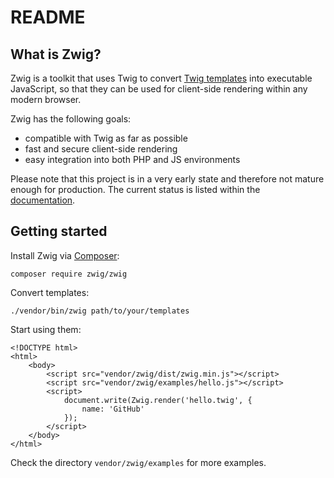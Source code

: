 README
======

What is Zwig?
-------------

Zwig is a toolkit that uses Twig to convert [Twig templates][1] into executable JavaScript,
so that they can be used for client-side rendering within any modern browser.

Zwig has the following goals:
 * compatible with Twig as far as possible
 * fast and secure client-side rendering
 * easy integration into both PHP and JS environments

Please note that this project is in a very early state and therefore not mature enough for production.
The current status is listed within the [documentation][3].



Getting started
---------------

Install Zwig via [Composer][2]:
```
composer require zwig/zwig
```

Convert templates:
```
./vendor/bin/zwig path/to/your/templates
```

Start using them:
```
<!DOCTYPE html>
<html>
    <body>
        <script src="vendor/zwig/dist/zwig.min.js"></script>
        <script src="vendor/zwig/examples/hello.js"></script>
        <script>
            document.write(Zwig.render('hello.twig', {
                name: 'GitHub'
            });
        </script>
    </body>
</html>
```

Check the directory ```vendor/zwig/examples``` for more examples.


[1]: http://twig.sensiolabs.org/
[2]: https://getcomposer.org/
[3]: doc/status.md